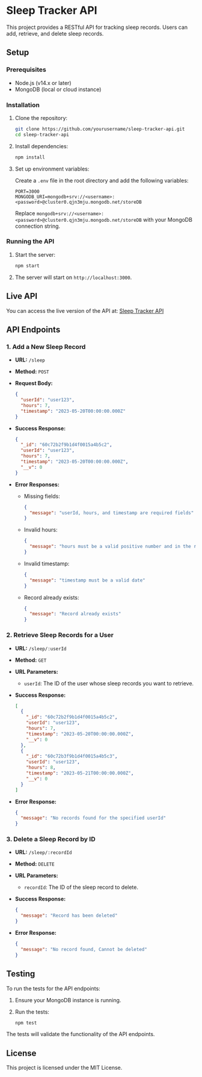 # Sleep Tracker API

This project provides a RESTful API for tracking sleep records. Users can add, retrieve, and delete sleep records.

## Setup

### Prerequisites

- Node.js (v14.x or later)
- MongoDB (local or cloud instance)

### Installation

1. Clone the repository:

    ```bash
    git clone https://github.com/yourusername/sleep-tracker-api.git
    cd sleep-tracker-api
    ```

2. Install dependencies:

    ```bash
    npm install
    ```

3. Set up environment variables:

    Create a `.env` file in the root directory and add the following variables:

    ```env
    PORT=3000
    MONGODB_URI=mongodb+srv://<username>:<password>@cluster0.qjn3mju.mongodb.net/storeDB
    ```

    Replace `mongodb+srv://<username>:<password>@cluster0.qjn3mju.mongodb.net/storeDB` with your MongoDB connection string.

### Running the API

1. Start the server:

    ```bash
    npm start
    ```

2. The server will start on `http://localhost:3000`.

## Live API

You can access the live version of the API at: [Sleep Tracker API](https://sleep-tracker-api-1.onrender.com)

## API Endpoints

### 1. Add a New Sleep Record

- **URL:** `/sleep`
- **Method:** `POST`
- **Request Body:**

    ```json
    {
      "userId": "user123",
      "hours": 7,
      "timestamp": "2023-05-20T00:00:00.000Z"
    }
    ```

- **Success Response:**

    ```json
    {
      "_id": "60c72b2f9b1d4f0015a4b5c2",
      "userId": "user123",
      "hours": 7,
      "timestamp": "2023-05-20T00:00:00.000Z",
      "__v": 0
    }
    ```

- **Error Responses:**
  - Missing fields:

    ```json
    {
      "message": "userId, hours, and timestamp are required fields"
    }
    ```

  - Invalid hours:

    ```json
    {
      "message": "hours must be a valid positive number and in the range 1-24"
    }
    ```

  - Invalid timestamp:

    ```json
    {
      "message": "timestamp must be a valid date"
    }
    ```

  - Record already exists:

    ```json
    {
      "message": "Record already exists"
    }
    ```

### 2. Retrieve Sleep Records for a User

- **URL:** `/sleep/:userId`
- **Method:** `GET`
- **URL Parameters:**
  - `userId`: The ID of the user whose sleep records you want to retrieve.

- **Success Response:**

    ```json
    [
      {
        "_id": "60c72b2f9b1d4f0015a4b5c2",
        "userId": "user123",
        "hours": 7,
        "timestamp": "2023-05-20T00:00:00.000Z",
        "__v": 0
      },
      {
        "_id": "60c72b3f9b1d4f0015a4b5c3",
        "userId": "user123",
        "hours": 8,
        "timestamp": "2023-05-21T00:00:00.000Z",
        "__v": 0
      }
    ]
    ```

- **Error Response:**

    ```json
    {
      "message": "No records found for the specified userId"
    }
    ```

### 3. Delete a Sleep Record by ID

- **URL:** `/sleep/:recordId`
- **Method:** `DELETE`
- **URL Parameters:**
  - `recordId`: The ID of the sleep record to delete.

- **Success Response:**

    ```json
    {
      "message": "Record has been deleted"
    }
    ```

- **Error Response:**

    ```json
    {
      "message": "No record found, Cannot be deleted"
    }
    ```

## Testing

To run the tests for the API endpoints:

1. Ensure your MongoDB instance is running.
2. Run the tests:

    ```bash
    npm test
    ```

The tests will validate the functionality of the API endpoints.

## License

This project is licensed under the MIT License.
